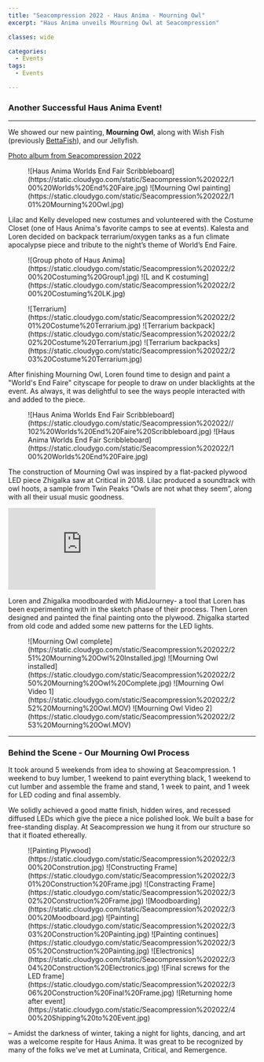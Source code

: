 ```yaml
---
title: "Seacompression 2022 - Haus Anima - Mourning Owl"
excerpt: "Haus Anima unveils Mourning Owl at Seacompression"

classes: wide

categories:
  - Events
tags:
  - Events

---
```


### Another Successful Haus Anima Event!
---

We showed our new painting, **Mourning Owl**, along with
Wish Fish (previously [BettaFish](/events/luminata)), and our Jellyfish.

[Photo album from Seacompression 2022](https://photos.app.goo.gl/7kjo1Ks7hjJV3gqL8)

<figure class="half" markdown="span">
![Haus Anima Worlds End Fair Scribbleboard](https://static.cloudygo.com/static/Seacompression%202022/100%20Worlds%20End%20Faire.jpg)
![Mourning Owl painting](https://static.cloudygo.com/static/Seacompression%202022/101%20Mourning%20Owl.jpg)
</figure>

Lilac and Kelly developed new costumes and volunteered with the Costume Closet
(one of Haus Anima's favorite camps to see at events).
Kalesta and Loren decided on backpack terrarium/oxygen tanks as a fun climate
apocalypse piece and tribute to the night’s theme of World’s End Faire.

<figure class="half" markdown="span">
![Group photo of Haus Anima](https://static.cloudygo.com/static/Seacompression%202022/200%20Costuming%20Group1.jpg)
![L and K costuming](https://static.cloudygo.com/static/Seacompression%202022/200%20Costuming%20LK.jpg)
</figure>

<figure class="third" markdown="span">
![Terrarium](https://static.cloudygo.com/static/Seacompression%202022/201%20Costume%20Terrarium.jpg)
![Terrarium backpack](https://static.cloudygo.com/static/Seacompression%202022/202%20Costume%20Terrarium.jpg)
![Terrarium backpacks](https://static.cloudygo.com/static/Seacompression%202022/203%20Costume%20Terrarium.jpg)
</figure>

After finishing Mourning Owl, Loren found time to design and paint a
"World's End Faire" cityscape for people to draw on under blacklights at the event.
As always, it was delightful to see the ways people interacted with and added to the piece.

<figure class="half" markdown="span">
![Haus Anima Worlds End Fair Scribbleboard](https://static.cloudygo.com/static/Seacompression%202022//102%20Worlds%20End%20Faire%20Scribbleboard.jpg)
![Haus Anima Worlds End Fair Scribbleboard](https://static.cloudygo.com/static/Seacompression%202022/100%20Worlds%20End%20Faire.jpg)
</figure>

The construction of Mourning Owl was inspired by a flat-packed plywood LED piece Zhigalka saw at Critical in 2018.
Lilac produced a soundtrack with owl hoots, a sample from Twin Peaks “Owls are not what they seem”, along with all their usual music goodness.

<iframe class="soundcloud-player" height="166" scrolling="no" frameborder="no" src="https://w.soundcloud.com/player/?url=
https://soundcloud.com/alex-perusse/11-seacompression-2022-owls&color=%23ff5500&auto_play=false&hide_related=false&show_comments=true&show_user=true&show_reposts=false&show_teaser=true&visual=true"></iframe>

Loren and Zhigalka moodboarded with MidJourney- a tool that Loren has been experimenting with in the sketch phase of their process.
Then Loren designed and painted the final painting onto the plywood.
Zhigalka started from old code and added some new patterns for the LED lights.

<figure class="half" markdown="span">
![Mourning Owl complete](https://static.cloudygo.com/static/Seacompression%202022/251%20Mourning%20Owl%20Installed.jpg)
![Mourning Owl installed](https://static.cloudygo.com/static/Seacompression%202022/250%20Mourning%20Owl%20Complete.jpg)
![Mourning Owl Video 1](https://static.cloudygo.com/static/Seacompression%202022/252%20Mourning%20Owl.MOV)
![Mourning Owl Video 2](https://static.cloudygo.com/static/Seacompression%202022/253%20Mourning%20Owl.MOV)
</figure>

---

### Behind the Scene - Our Mourning Owl Process

It took around 5 weekends from idea to showing at Seacompression. 1 weekend to buy lumber, 1 weekend to paint everything black, 1 weekend to cut lumber and assemble the frame and stand, 1 week to paint, and 1 week for LED coding and final assembly.

We solidly achieved a good matte finish, hidden wires, and recessed diffused LEDs which give the piece a nice polished look. We built a base for free-standing display. At Seacompression we hung it from our structure so that it floated ethereally.

<figure class="third" markdown="span">
![Painting Plywood](https://static.cloudygo.com/static/Seacompression%202022/300%20Constrution.jpg)
![Constructing Frame](https://static.cloudygo.com/static/Seacompression%202022/301%20Construction%20Frame.jpg)
![Constracting Frame](https://static.cloudygo.com/static/Seacompression%202022/302%20Construction%20Frame.jpg)
![Moodboarding](https://static.cloudygo.com/static/Seacompression%202022/300%20Moodboard.jpg)
![Painting](https://static.cloudygo.com/static/Seacompression%202022/303%20Construction%20Painting.jpg)
![Painting continues](https://static.cloudygo.com/static/Seacompression%202022/305%20Construction%20Painting.jpg)
![Electronics](https://static.cloudygo.com/static/Seacompression%202022/304%20Construction%20Electronics.jpg)
![Final screws for the LED frame](https://static.cloudygo.com/static/Seacompression%202022/306%20Construction%20Final%20Frame.jpg)
![Returning home after event](https://static.cloudygo.com/static/Seacompression%202022/400%20Shipping%20to%20Event.jpg)
</figure>


– Amidst the darkness of winter, taking a night for lights, dancing, and art was a welcome respite for Haus Anima. It was great to be recognized by many of the folks we've met at Luminata, Critical, and Remergence.


